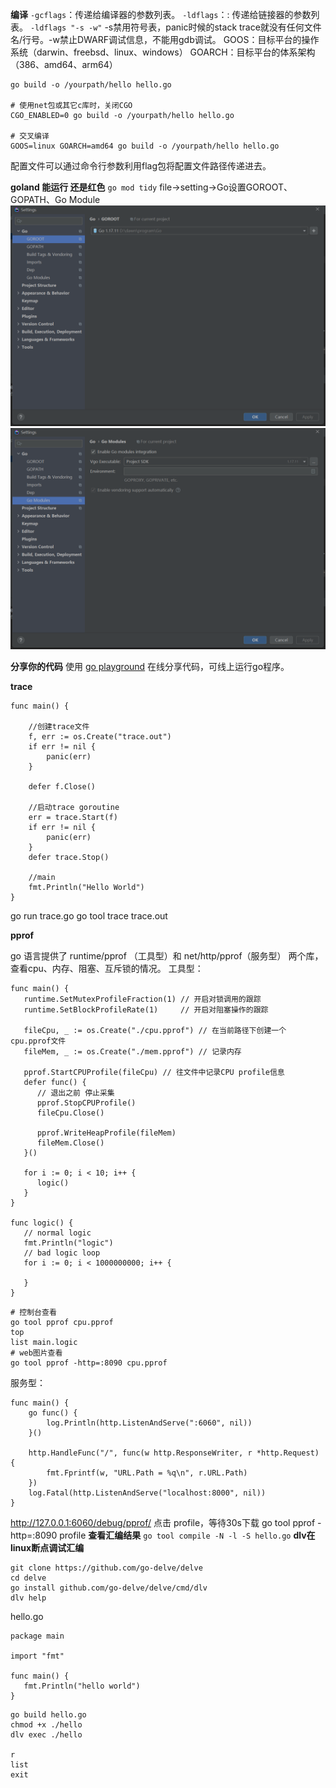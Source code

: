**编译**
`-gcflags`：传递给编译器的参数列表。
`-ldflags`：: 传递给链接器的参数列表。
`-ldflags "-s -w"` -s禁用符号表，panic时候的stack trace就没有任何文件名/行号。-w禁止DWARF调试信息，不能用gdb调试。
GOOS：目标平台的操作系统（darwin、freebsd、linux、windows）
GOARCH：目标平台的体系架构（386、amd64、arm64）
```
go build -o /yourpath/hello hello.go

# 使用net包或其它c库时，关闭CGO
CGO_ENABLED=0 go build -o /yourpath/hello hello.go

# 交叉编译
GOOS=linux GOARCH=amd64 go build -o /yourpath/hello hello.go
```
配置文件可以通过命令行参数利用flag包将配置文件路径传递进去。

**goland 能运行 还是红色**
`go mod tidy`
file->setting->Go设置GOROOT、GOPATH、Go Module
![](../images/111.png)
![](../images/333.png)

**分享你的代码**
使用 [go playground](https://go.dev/play) 在线分享代码，可线上运行go程序。

**trace**


```
func main() {

	//创建trace文件
	f, err := os.Create("trace.out")
	if err != nil {
		panic(err)
	}

	defer f.Close()

	//启动trace goroutine
	err = trace.Start(f)
	if err != nil {
		panic(err)
	}
	defer trace.Stop()

	//main
	fmt.Println("Hello World")
}
```

go run trace.go
go tool trace trace.out

**pprof**


go 语言提供了 runtime/pprof （工具型）和 net/http/pprof（服务型） 两个库，查看cpu、内存、阻塞、互斥锁的情况。
工具型：

```
func main() {
   runtime.SetMutexProfileFraction(1) // 开启对锁调用的跟踪
   runtime.SetBlockProfileRate(1)     // 开启对阻塞操作的跟踪

   fileCpu, _ := os.Create("./cpu.pprof") // 在当前路径下创建一个cpu.pprof文件
   fileMem, _ := os.Create("./mem.pprof") // 记录内存

   pprof.StartCPUProfile(fileCpu) // 往文件中记录CPU profile信息
   defer func() {
      // 退出之前 停止采集
      pprof.StopCPUProfile()
      fileCpu.Close()

      pprof.WriteHeapProfile(fileMem)
      fileMem.Close()
   }()

   for i := 0; i < 10; i++ {
      logic()
   }
}

func logic() {
   // normal logic
   fmt.Println("logic")
   // bad logic loop
   for i := 0; i < 1000000000; i++ {

   }
}
```
```
# 控制台查看
go tool pprof cpu.pprof
top
list main.logic
# web图片查看
go tool pprof -http=:8090 cpu.pprof
```
服务型：

```
func main() {
	go func() {
		log.Println(http.ListenAndServe(":6060", nil))
	}()

	http.HandleFunc("/", func(w http.ResponseWriter, r *http.Request) {
		fmt.Fprintf(w, "URL.Path = %q\n", r.URL.Path)
	})
	log.Fatal(http.ListenAndServe("localhost:8000", nil))
}
```

http://127.0.0.1:6060/debug/pprof/
点击 profile，等待30s下载
go tool pprof -http=:8090 profile
**查看汇编结果**
`go tool compile -N -l -S hello.go`
**dlv在linux断点调试汇编**
```
git clone https://github.com/go-delve/delve
cd delve
go install github.com/go-delve/delve/cmd/dlv
dlv help
```
hello.go
```
package main

import "fmt"

func main() {
   fmt.Println("hello world")
}
```
```
go build hello.go
chmod +x ./hello
dlv exec ./hello

r
list
exit
```